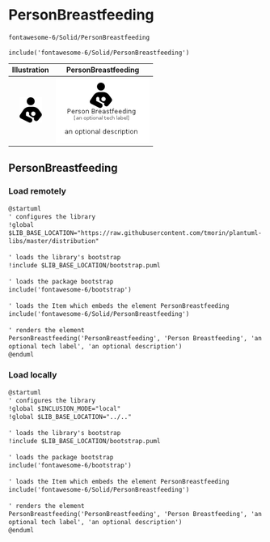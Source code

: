 # PersonBreastfeeding


```text
fontawesome-6/Solid/PersonBreastfeeding
```

```text
include('fontawesome-6/Solid/PersonBreastfeeding')
```



| Illustration | PersonBreastfeeding |
| :---: | :---: |
| ![illustration for Illustration](../../fontawesome-6/Solid/PersonBreastfeeding.png) | ![illustration for PersonBreastfeeding](../../fontawesome-6/Solid/PersonBreastfeeding.Local.png) |




## PersonBreastfeeding

### Load remotely
```plantuml
@startuml
' configures the library
!global $LIB_BASE_LOCATION="https://raw.githubusercontent.com/tmorin/plantuml-libs/master/distribution"

' loads the library's bootstrap
!include $LIB_BASE_LOCATION/bootstrap.puml

' loads the package bootstrap
include('fontawesome-6/bootstrap')

' loads the Item which embeds the element PersonBreastfeeding
include('fontawesome-6/Solid/PersonBreastfeeding')

' renders the element
PersonBreastfeeding('PersonBreastfeeding', 'Person Breastfeeding', 'an optional tech label', 'an optional description')
@enduml
```

### Load locally
```plantuml
@startuml
' configures the library
!global $INCLUSION_MODE="local"
!global $LIB_BASE_LOCATION="../.."

' loads the library's bootstrap
!include $LIB_BASE_LOCATION/bootstrap.puml

' loads the package bootstrap
include('fontawesome-6/bootstrap')

' loads the Item which embeds the element PersonBreastfeeding
include('fontawesome-6/Solid/PersonBreastfeeding')

' renders the element
PersonBreastfeeding('PersonBreastfeeding', 'Person Breastfeeding', 'an optional tech label', 'an optional description')
@enduml
```

